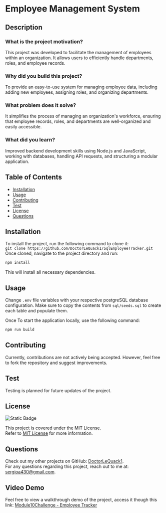 # Employee Management System

## Description

### What is the project motivation?  
This project was developed to facilitate the management of employees within an organization. It allows users to efficiently handle departments, roles, and employee records.

### Why did you build this project?  
To provide an easy-to-use system for managing employee data, including adding new employees, assigning roles, and organizing departments.

### What problem does it solve?  
It simplifies the process of managing an organization's workforce, ensuring that employee records, roles, and departments are well-organized and easily accessible.

### What did you learn?  
Improved backend development skills using Node.js and JavaScript, working with databases, handling API requests, and structuring a modular application.

## Table of Contents
- [Installation](#installation)
- [Usage](#usage)
- [Contributing](#contributing)
- [Test](#test)
- [License](#license)
- [Questions](#questions)

## Installation
To install the project, run the following command to clone it:  
`git clone https://github.com/DoctorLeQuack1/SqlEmployeeTracker.git`  
Once cloned, navigate to the project directory and run:

```sh
npm install
```
This will install all necessary dependencies.

## Usage
Change `.env` file variables with your respective postgreSQL database configuration.
Make sure to copy the contents from `sql/seeds.sql` to create each table and populate them.

Once To start the application locally, use the following command:

```sh
npm run build
```

## Contributing
Currently, contributions are not actively being accepted. However, feel free to fork the repository and suggest improvements.

## Test
Testing is planned for future updates of the project.

## License
![Static Badge](https://img.shields.io/badge/MIT-License-blue)

This project is covered under the MIT License.  
Refer to [MIT License](https://opensource.org/licenses/MIT) for more information.

## Questions
Check out my other projects on GitHub: [DoctorLeQuack1](https://github.com/DoctorLeQuack1).  
For any questions regarding this project, reach out to me at: [sergioa430@gmail.com](mailto:sergioa430@gmail.com).

## Video Demo
Feel free to view a walkthrough demo of the project, access it though this link: [Module10Challenge - Employee Tracker](https://www.youtube.com/watch?v=juLOkNmuQzI)